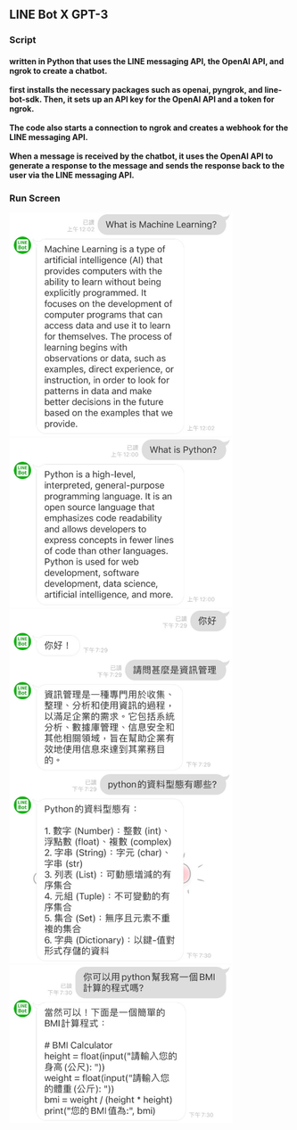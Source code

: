 <h2>LINE Bot X GPT-3 </h2>
<h3>Script</3>
<h4>written in Python that uses the LINE messaging API, the OpenAI API, and ngrok to create a chatbot.<br><br>
first installs the necessary packages such as openai, pyngrok, and line-bot-sdk. Then, it sets up an API key for the OpenAI API and a token for ngrok. <br><br>
The code also starts a connection to ngrok and creates a webhook for the LINE messaging API. <br><br>
When a message is received by the chatbot, it uses the OpenAI API to generate a response to the message and sends the response back to the user via the LINE messaging API.</h4>
<h3>Run Screen </h3>
<div style="display:inline-block">
  <img width="400" src="run screen/run screen3.jpg">
  <img width="400" src="run screen/run screen4.jpg">
</div>
<div style="display:inline-block">
  <img width="400" src="run screen/run screen2.jpg">
  <img width="400" src="run screen/run screen1.jpg">
</div>

